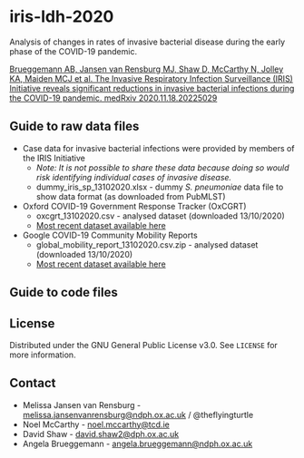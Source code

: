 # iris-ldh-2020

Analysis of changes in rates of invasive bacterial disease during the early phase of the COVID-19 pandemic.

[Brueggemann AB, Jansen van Rensburg MJ, Shaw D, McCarthy N, Jolley KA, Maiden MCJ et al. The Invasive Respiratory Infection Surveillance (IRIS) Initiative reveals significant reductions in invasive bacterial infections during the COVID-19 pandemic. medRxiv 2020.11.18.20225029](https://www.medrxiv.org/content/10.1101/2020.11.18.20225029v1)


## Guide to raw data files

* Case data for invasive bacterial infections were provided by members of the IRIS Initiative
  * _Note: It is not possible to share these data because doing so would risk identifying individual cases of invasive disease._ 
  * dummy_iris_sp_13102020.xlsx - dummy _S. pneumoniae_ data file to show data format (as downloaded from PubMLST)
* Oxford COVID-19 Government Response Tracker (OxCGRT)
  * oxcgrt_13102020.csv - analysed dataset (downloaded 13/10/2020)
  * [Most recent dataset available here](https://www.bsg.ox.ac.uk/research/research-projects/covid-19-government-response-tracker)
* Google COVID-19 Community Mobility Reports
  * global_mobility_report_13102020.csv.zip - analysed dataset (downloaded 13/10/2020)
  * [Most recent dataset available here](https://www.google.com/covid19/mobility/)


## Guide to code files


## License

Distributed under the GNU General Public License v3.0. See `LICENSE` for more information.


## Contact

* Melissa Jansen van Rensburg - melissa.jansenvanrensburg@ndph.ox.ac.uk / @theflyingturtle
* Noel McCarthy - noel.mccarthy@tcd.ie
* David Shaw - david.shaw2@dph.ox.ac.uk
* Angela Brueggemann - angela.brueggemann@ndph.ox.ac.uk
